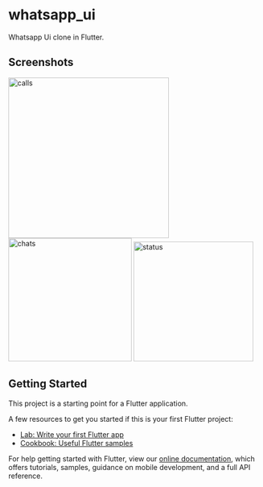 # whatsapp_ui

Whatsapp Ui clone in Flutter.


## Screenshots
<img width="319" alt="calls" src="https://user-images.githubusercontent.com/55456058/142748099-770908fc-be66-4301-8f38-8cc8b4f9ec8f.png">

<img width="245" alt="chats" src="https://user-images.githubusercontent.com/55456058/142748106-e46795d8-7ea4-4b77-9d46-563eac5b120b.png">

<img width="238" alt="status" src="https://user-images.githubusercontent.com/55456058/142748112-3c727731-1719-4565-bf30-9e8fea1f76c7.png">


## Getting Started

This project is a starting point for a Flutter application.

A few resources to get you started if this is your first Flutter project:

- [Lab: Write your first Flutter app](https://flutter.dev/docs/get-started/codelab)
- [Cookbook: Useful Flutter samples](https://flutter.dev/docs/cookbook)

For help getting started with Flutter, view our
[online documentation](https://flutter.dev/docs), which offers tutorials,
samples, guidance on mobile development, and a full API reference.
